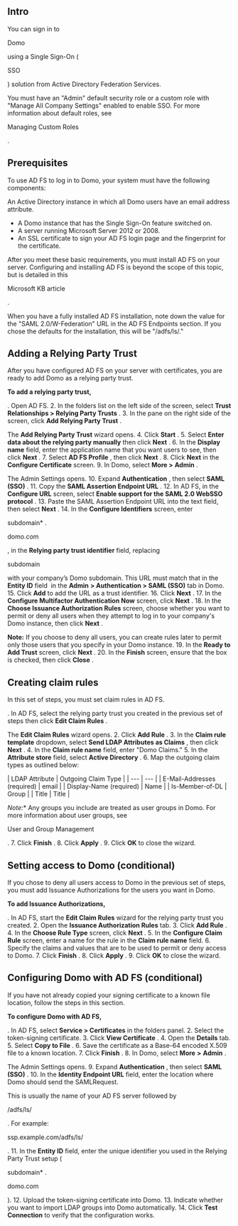 

Intro
-------


 You can sign in to

Domo

using a Single Sign-On (

SSO

) solution from Active Directory Federation Services.

You must have an "Admin" default security role or a custom role with "Manage All Company Settings" enabled to enable SSO. For more information about default roles, see

Managing Custom Roles

.


 Prerequisites
---------------

To use AD FS to log in to Domo, your system must have the following components:

 An Active Directory instance in which all Domo users have an email address attribute.
* A Domo instance that has the Single Sign-On feature switched on.
* A server running Microsoft Server 2012 or 2008.
* An SSL certificate to sign your AD FS login page and the fingerprint for the certificate.

After you meet these basic requirements, you must install AD FS on your server. Configuring and installing AD FS is beyond the scope of this topic, but is detailed in this

Microsoft KB article

.


 When you have a fully installed AD FS installation, note down the value for the "SAML 2.0/W-Federation" URL in the AD FS Endpoints section. If you chose the defaults for the installation, this will be "/adfs/ls/."


 Adding a Relying Party Trust
------------------------------

After you have configured AD FS on your server with certificates, you are ready to add Domo as a relying party trust.


**To add a relying party trust,**

. Open AD FS.
2. In the folders list on the left side of the screen, select
 **Trust Relationships > Relying Party Trusts**
 .
3. In the pane on the right side of the screen, click
 **Add Relying Party Trust**
 .


 The
 **Add Relying Party Trust**
 wizard opens.
4. Click
 **Start**
 .
5. Select
 **Enter data about the relying party manually**
 then click
 **Next**
 .
6. In the
 **Display name**
 field, enter the application name that you want users to see, then click
 **Next**
 .
7. Select
 **AD FS Profile**
 , then click
 **Next**
 .
8. Click
 **Next**
 in the
 **Configure Certificate**
 screen.
9. In Domo, select
 **More >**
**Admin**
 .


 The Admin Settings opens.
10. Expand
 **Authentication**
 , then select
 **SAML (SSO)**
 .
11. Copy the
 **SAML Assertion Endpoint URL**
 .
12. In AD FS, in the
 **Configure URL**
 screen, select
 **Enable support for the SAML 2.0 WebSSO protocol**
 .
13. Paste the SAML Assertion Endpoint URL into the text field, then select
 **Next**
 .
14. In the
 **Configure Identifiers**
 screen, enter

subdomain*
 .

domo.com


 , in the
 **Relying party trust identifier**
 field, replacing

subdomain

with your company’s Domo subdomain. This URL must match that in the
 **Entity ID**
 field  in the
 **Admin**
**> Authentication > SAML (SSO)**
 tab in Domo.
15. Click
 **Add**
 to add the URL as a trust identifier.
16. Click
 **Next**
 .
17. In the
 **Configure Multifactor Authentication Now**
 screen, click
 **Next**
 .
18. In the
 **Choose Issuance Authorization Rules**
 screen, choose whether you want to permit or deny all users when they attempt to log in to your company's Domo instance, then click
 **Next**
 .


**Note:**
 If you choose to deny all users, you can create rules later to permit only those users that you specify in your Domo instance.
19. In the
 **Ready to Add Trust**
 screen, click
 **Next**
 .
20. In the
 **Finish**
 screen, ensure that the box is checked, then click
 **Close**
 .

Creating claim rules
----------------------

In this set of steps, you must set claim rules in AD FS.

. In AD FS, select the relying party trust you created in the previous set of steps then click
 **Edit Claim Rules**
 .


 The
 **Edit Claim Rules**
 wizard opens.
2. Click
 **Add Rule**
 .
3. In the
 **Claim rule template**
 dropdown, select
 **Send LDAP Attributes as Claims**
 , then click
 **Next**
 .
4. In the
 **Claim rule name**
 field, enter "Domo Claims."
5. In the
 **Attribute store**
 field, select
 **Active Directory**
 .
6. Map the outgoing claim types as outlined below:


|
 LDAP Attribute
  |
 Outgoing Claim Type
  |
| --- | --- |
|
 E-Mail-Addresses (required)
  |
 email
  |
|
 Display-Name (required)
  |
 Name
  |
|
 Is-Member-of-DL
  |
 Group
  |
|
 Title
  |
 Title
  |

*Note:**
 Any groups you include are treated as user groups in Domo. For more information about user groups, see

User and Group Management

.
7. Click
 **Finish**
 .
8. Click
 **Apply**
 .
9. Click
 **OK**
 to close the wizard.

Setting access to Domo (conditional)
--------------------------------------

If you chose to deny all users access to Domo in the previous set of steps, you must add Issuance Authorizations for the users you want in Domo.


**To add Issuance Authorizations,**

. In AD FS, start the
 **Edit Claim Rules**
 wizard for the relying party trust you created.
2. Open the
 **Issuance Authorization Rules**
 tab.
3. Click
 **Add Rule**
 .
4. In the
 **Choose Rule Type**
 screen, click
 **Next**
 .
5. In the
 **Configure Claim Rule**
 screen, enter a name for the rule in the
 **Claim rule name**
 field.
6. Specify the claims and values that are to be used to permit or deny access to Domo.
7. Click
 **Finish**
 .
8. Click
 **Apply**
 .
9. Click
 **OK**
 to close the wizard.

Configuring Domo with AD FS (conditional)
-------------------------------------------

If you have not already copied your signing certificate to a known file location, follow the steps in this section.


**To configure Domo with AD FS,**

. In AD FS, select
 **Service > Certificates**
 in the folders panel.
2. Select the token-signing certificate.
3. Click
 **View Certificate**
 .
4. Open the
 **Details**
 tab.
5. Select
 **Copy to File**
 .
6. Save the certificate as a Base-64 encoded X.509 file to a known location.
7. Click
 **Finish**
 .
8. In Domo, select
 **More**
**>**
**Admin**
 .


 The Admin Settings opens.
9. Expand
 **Authentication**
 , then select
 **SAML (SSO)**
 .
10. In the
 **Identity Endpoint URL**
 field, enter the location where Domo should send the SAMLRequest.


 This is usually the name of your AD FS server followed by

/adfs/ls/

. For example:


 ssp.example.com/adfs/ls/


 .
11. In the
 **Entity ID**
 field, enter the unique identifier you used in the Relying Party Trust setup (

subdomain*
 .

domo.com


 ).
12. Upload the token-signing certificate into Domo.
13. Indicate whether you want to import LDAP groups into Domo automatically.
14. Click
 **Test Connection**
 to verify that the configuration works.


